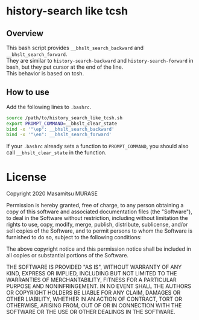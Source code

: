 # history-search like tcsh

## Overview

This bash script provides `__bhslt_search_backward` and `__bhslt_search_forward`.  
They are similar to `history-search-backward` and `history-search-forward` in bash, but they put cursor at the end of the line.  
This behavior is based on tcsh.

## How to use

Add the following lines to `.bashrc`.
```sh
source /path/to/history_search_like_tcsh.sh
export PROMPT_COMMAND=__bhslt_clear_state
bind -x '"\ep": __bhslt_search_backward'
bind -x '"\en": __bhslt_search_forward'
```

If your `.bashrc` already sets a function to `PROMPT_COMMAND`, you should also call `__bhslt_clear_state` in the function.

# License

Copyright 2020 Masamitsu MURASE

Permission is hereby granted, free of charge, to any person obtaining a copy of this software and associated documentation files (the "Software"), to deal in the Software without restriction, including without limitation the rights to use, copy, modify, merge, publish, distribute, sublicense, and/or sell copies of the Software, and to permit persons to whom the Software is furnished to do so, subject to the following conditions:

The above copyright notice and this permission notice shall be included in all copies or substantial portions of the Software.

THE SOFTWARE IS PROVIDED "AS IS", WITHOUT WARRANTY OF ANY KIND, EXPRESS OR IMPLIED, INCLUDING BUT NOT LIMITED TO THE WARRANTIES OF MERCHANTABILITY, FITNESS FOR A PARTICULAR PURPOSE AND NONINFRINGEMENT. IN NO EVENT SHALL THE AUTHORS OR COPYRIGHT HOLDERS BE LIABLE FOR ANY CLAIM, DAMAGES OR OTHER LIABILITY, WHETHER IN AN ACTION OF CONTRACT, TORT OR OTHERWISE, ARISING FROM, OUT OF OR IN CONNECTION WITH THE SOFTWARE OR THE USE OR OTHER DEALINGS IN THE SOFTWARE.
